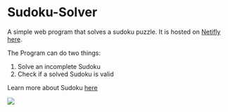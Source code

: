# Sudoku-Solver
A simple web program that solves a sudoku puzzle.
It is hosted on [Netifly](https://www.netlify.com/) [here](https://zealous-johnson-2daa08.netlify.app/).

The Program can do two things:
1. Solve an incomplete Sudoku
2. Check if a solved Sudoku is valid

Learn more about Sudoku [here](https://en.wikipedia.org/wiki/Sudoku)

<img src="https://lh3.googleusercontent.com/pw/ACtC-3f2iueKeveZWK7Pke3stBB61oq9r9Qo-wBE88n30fMXRPpBxsuRtotD1tjzADtib70I1FMbeYsrLJu4v7TbDQLUiCbrZxu18wtYpdw7JTJikLXJQrre6PHLSheFfGnLyXyRiJehp6AqT6Wr-H9Mnnqy2Q=w1915-h607-no">
